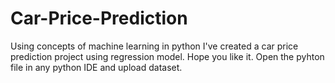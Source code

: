 # Car-Price-Prediction
Using concepts of machine learning in python I've created a car price prediction project using regression model. Hope you like it.
Open the pyhton file in any python IDE and upload dataset.
